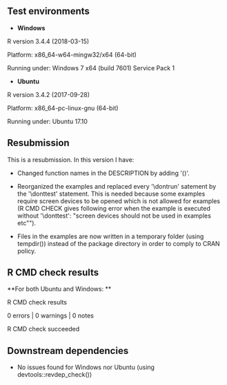 ## Test environments

* **Windows**

R version 3.4.4 (2018-03-15)

Platform: x86_64-w64-mingw32/x64 (64-bit)

Running under: Windows 7 x64 (build 7601) Service Pack 1

* **Ubuntu**

R version 3.4.2 (2017-09-28)

Platform: x86_64-pc-linux-gnu (64-bit)

Running under: Ubuntu 17.10

## Resubmission

This is a resubmission. In this version I have:

* Changed function names in the DESCRIPTION by adding  '()'.

* Reorganized the examples and replaced every '\dontrun' 
  satement by the '\donttest' statement. This is needed 
  because some examples require screen devices to be 
  opened which is not allowed for examples (R CMD CHECK 
  gives following error when the example is executed 
  without '\donttest': "screen devices should not be used 
  in examples etc"").
  
* Files in the examples are now written in a temporary folder
  (using tempdir()) instead of the package directory in order
  to comply to CRAN policy.

## R CMD check results

**For both Ubuntu and Windows: **

R CMD check results

0 errors | 0 warnings | 0 notes

R CMD check succeeded


## Downstream dependencies

* No issues found for Windows nor Ubuntu (using devtools::revdep_check())